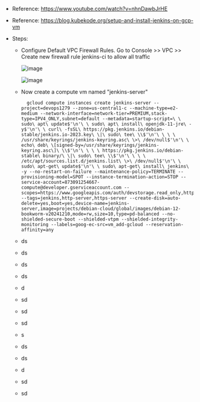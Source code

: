 - Reference: https://www.youtube.com/watch?v=nhnDawbJrHE
- Reference: https://blog.kubekode.org/setup-and-install-jenkins-on-gcp-vm

- Steps:
  - Configure Default VPC Firewall Rules. Go to Console >> VPC >> Create new firewall rule jenkins-ci to allow all traffic

      ![image](https://github.com/user-attachments/assets/5b7a762f-7dea-48e0-9ffc-ce4c3999253b)

      ![image](https://github.com/user-attachments/assets/a9340ef9-3795-47d7-a5a0-b6cc69ace569)

  
  - Now create a compute vm named "jenkins-server"

          gcloud compute instances create jenkins-server --project=devops1279 --zone=us-central1-c --machine-type=e2-medium --network-interface=network-tier=PREMIUM,stack-type=IPV4_ONLY,subnet=default --metadata=startup-script=\ \ sudo\ apt\ update$'\n'\ \ sudo\ apt\ install\ openjdk-11-jre\ -y$'\n'\ \ curl\ -fsSL\ https://pkg.jenkins.io/debian-stable/jenkins.io-2023.key\ \|\ sudo\ tee\ \\$'\n'\ \ \ \ /usr/share/keyrings/jenkins-keyring.asc\ \>\ /dev/null$'\n'\ \ echo\ deb\ \[signed-by=/usr/share/keyrings/jenkins-keyring.asc\]\ \\$'\n'\ \ \ \ https://pkg.jenkins.io/debian-stable\ binary/\ \|\ sudo\ tee\ \\$'\n'\ \ \ \ /etc/apt/sources.list.d/jenkins.list\ \>\ /dev/null$'\n'\ \ sudo\ apt-get\ update$'\n'\ \ sudo\ apt-get\ install\ jenkins\ -y --no-restart-on-failure --maintenance-policy=TERMINATE --provisioning-model=SPOT --instance-termination-action=STOP --service-account=873091254667-compute@developer.gserviceaccount.com --scopes=https://www.googleapis.com/auth/devstorage.read_only,https://www.googleapis.com/auth/logging.write,https://www.googleapis.com/auth/monitoring.write,https://www.googleapis.com/auth/service.management.readonly,https://www.googleapis.com/auth/servicecontrol,https://www.googleapis.com/auth/trace.append --tags=jenkins,http-server,https-server --create-disk=auto-delete=yes,boot=yes,device-name=jenkins-server,image=projects/debian-cloud/global/images/debian-12-bookworm-v20241210,mode=rw,size=10,type=pd-balanced --no-shielded-secure-boot --shielded-vtpm --shielded-integrity-monitoring --labels=goog-ec-src=vm_add-gcloud --reservation-affinity=any

      
  - ds
  - ds
  - ds
  - ds
  - d
  - sd
  - sd
  - sd
  - s
  - ds
  - ds
  - d
  - sd
  - sd  
